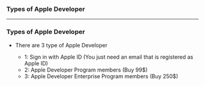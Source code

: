 ### Types of Apple Developer

-------------------------------

### Types of Apple Developer

* There are 3 type of Apple Developer

  * 1: Sign in with Apple ID (You just need an email that is registered as Apple ID)
  * 2: Apple Developer Program members (Buy 99$)
  * 3: Apple Developer Enterprise Program members (Buy 250$)
